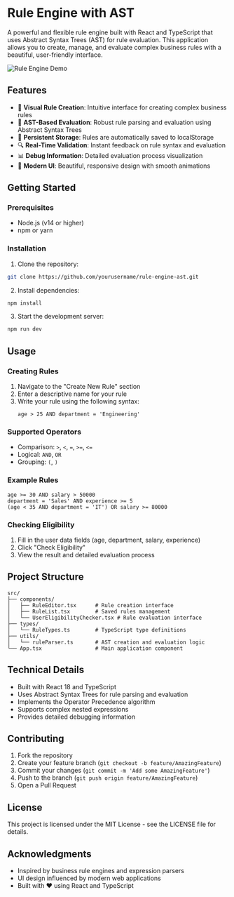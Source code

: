 # Rule Engine with AST

A powerful and flexible rule engine built with React and TypeScript that uses Abstract Syntax Trees (AST) for rule evaluation. This application allows you to create, manage, and evaluate complex business rules with a beautiful, user-friendly interface.

![Rule Engine Demo](https://images.unsplash.com/photo-1633356122544-f134324a6cee?auto=format&fit=crop&q=80&w=2000)

## Features

- 🎯 **Visual Rule Creation**: Intuitive interface for creating complex business rules
- 🌳 **AST-Based Evaluation**: Robust rule parsing and evaluation using Abstract Syntax Trees
- 💾 **Persistent Storage**: Rules are automatically saved to localStorage
- 🔍 **Real-Time Validation**: Instant feedback on rule syntax and evaluation
- 📊 **Debug Information**: Detailed evaluation process visualization
- 🎨 **Modern UI**: Beautiful, responsive design with smooth animations

## Getting Started

### Prerequisites

- Node.js (v14 or higher)
- npm or yarn

### Installation

1. Clone the repository:
```bash
git clone https://github.com/yourusername/rule-engine-ast.git
```

2. Install dependencies:
```bash
npm install
```

3. Start the development server:
```bash
npm run dev
```

## Usage

### Creating Rules

1. Navigate to the "Create New Rule" section
2. Enter a descriptive name for your rule
3. Write your rule using the following syntax:
   ```
   age > 25 AND department = 'Engineering'
   ```

### Supported Operators

- Comparison: `>`, `<`, `=`, `>=`, `<=`
- Logical: `AND`, `OR`
- Grouping: `(`, `)`

### Example Rules

```
age >= 30 AND salary > 50000
department = 'Sales' AND experience >= 5
(age < 35 AND department = 'IT') OR salary >= 80000
```

### Checking Eligibility

1. Fill in the user data fields (age, department, salary, experience)
2. Click "Check Eligibility"
3. View the result and detailed evaluation process

## Project Structure

```
src/
├── components/
│   ├── RuleEditor.tsx      # Rule creation interface
│   ├── RuleList.tsx        # Saved rules management
│   └── UserEligibilityChecker.tsx # Rule evaluation interface
├── types/
│   └── RuleTypes.ts        # TypeScript type definitions
├── utils/
│   └── ruleParser.ts       # AST creation and evaluation logic
└── App.tsx                 # Main application component
```

## Technical Details

- Built with React 18 and TypeScript
- Uses Abstract Syntax Trees for rule parsing and evaluation
- Implements the Operator Precedence algorithm
- Supports complex nested expressions
- Provides detailed debugging information

## Contributing

1. Fork the repository
2. Create your feature branch (`git checkout -b feature/AmazingFeature`)
3. Commit your changes (`git commit -m 'Add some AmazingFeature'`)
4. Push to the branch (`git push origin feature/AmazingFeature`)
5. Open a Pull Request

## License

This project is licensed under the MIT License - see the LICENSE file for details.

## Acknowledgments

- Inspired by business rule engines and expression parsers
- UI design influenced by modern web applications
- Built with ❤️ using React and TypeScript